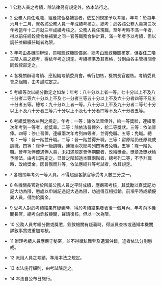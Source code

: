 * 1 公務人員之考績，除法律另有規定外，依本法行之。

* 2 公務人員任現職，經銓敘合格補實者，依左列規定予以考績。年考：於每年六月十二月，就各該公務人員一年成績考核之。總考：於各該公務人員第三次年考當年十二月就三年成績考核之。公務人員任現職，至年考時不滿一年者，得以前任經銓敘合格補實之同一官等職務合併計算，滿一年者予以考績，但以調任並繼續任職者為限。

* 3 年考由各機關辦理，冊報銓敘機關備案，總考由銓敘機關核定，但委任二階三階人員之總考，得依年考之規定。考績標準及其表格，分別由各主管機關會同銓敘部定之。

* 4 各機關辦理考績、應組織考績委員會，執行初核，機關長官覆核。考績委員會之組織，由考試院定之。

* 5 考績等次以總分數定之如左：年考：八十分以上者一等。七十分以上不及八十分者二等六十分以上不及七十分者三等五十分以上不及六十分者四等不及五十分者五等。總考：九十分以上者一等。八十分以上不及九十分者二等七十分以上不及八十分者三等六十分以上不及七十分者四等不及六十分者五等。

* 6 考績獎懲依左列之規定。年考：一等：除依法晉俸外，給一等獎狀，連續兩次年考到一等者，給獎章。二等：除依法晉俸外，給二等獎狀。三等：依法晉俸。四等：停止晉俸，連續兩次年考列四等者，並得免職。五等：免職。總考：一等：晉一階並升職。二等：晉一階並得升職。三等：留原階仍任原職或調職。四等：降俸一級調職，連續兩次總考列四等者免職。五等：降一階免職。晉年功俸優遇俸人員，未扣滿規定晉俸期間者，改給獎金。獎章及獎狀給予辦法，由考試院定之。已晉之階超過本職兩階者，總考列二等，不予升職時，改給獎金。因晉階而升等，依法應經升等考試者，依其規定。

* 7 各機關年考列一等人員，不得超過各該官等受考人數三分之一。

* 8 各機關長官對於所屬公務人員之平時成績，應嚴密考核，其獎勵以嘉獎記功記大功為限，懲處以申誡記過記大過為限，功過得互相抵銷。前項平時成績優異人員，得酌給獎金。

* 9 受考人對於考績結果有疑義時，得於考績結果發表後一個月內，年考向本機關長官，總考向銓敘機關，聲請復核，但以一次為限。

* 10 公務人員考績分數或獎懲，銓敘機關有疑義時，得派員查核或通知本機關詳敘事實或重加考核。

* 11 辦理考績人員應嚴守秘密，並不得循私舞弊及遺漏舛錯，違者依法分別懲戒。

* 12 派用人員之考績，準用本法之規定。

* 13 本法施行細則，由考試院定之。

* 14 本法自公布日施行。

